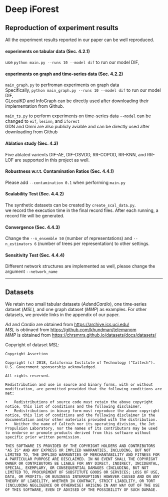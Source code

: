 # Deep iForest


## Reproduction of experiment results
All the experiment results reported in our paper can be well reproduced. 

#### experiments on tabular data (Sec. 4.2.1)
use `python main.py --runs 10 --model dif` to run our model DIF,  

#### experiments on graph and time-series data (Sec. 4.2.2)
`main_graph.py` to perfroman experiments on graph data  
Specifically, `python main_graph.py --runs 10 --model dif` to run our model DIF,  
GLocalKD and InfoGraph can be directly used after downloading their implementation from Github. 

`main_ts.py` to perform experiments on time-series data
`--model` can be changed to `eif`, `lesinn`, and `iforest`  
GDN and Omni are also publicly aviable and can be directly used after downloading from Github

  
#### Ablation study (Sec. 4.3)
Five ablated varients DIF-AE, DIF-DSVDD, RR-COPOD, RR-KNN, and RR-LOF are supported in this project as well. 


#### Robustness w.r.t. Contamination Ratios (Sec. 4.4.1)
Please add `--contamination 0.1` when performing `main.py`

#### Scalability Test (Sec. 4.4.2)
The synthetic datasets can be created by `create_scal_data.py`.  
we record the execution time in the final record files. After each running, a record file will be generated. 

#### Convergence (Sec. 4.4.3)
Change the `--n_ensemble 50` (number of representations) and `--n_estimators 6` (number of trees per representation) to other settings.  


#### Sensitivity Test (Sec. 4.4.4)
Different network structures are implemented as well, please change the argument `--network_name`


---
## Datasets

We retain two small tabular datasets (*Ad*and*Cardio*), one time-series dataset (*MSL*), and one graph dataset (*MMP*) as examples.
For other datasets, we provide links in the appendix of our paper.

*Ad* and *Cardio* are obtained from https://archive.ics.uci.edu/  
*MSL* is obtinaed from https://github.com/khundman/telemanom  
*MMP* is obtained from https://chrsmrrs.github.io/datasets/docs/datasets/


  
  
Copyright of dataset *MSL*:
```
Copyright Assertion

Copyright (c) 2018, California Institute of Technology ("Caltech").  U.S. Government sponsorship acknowledged.

All rights reserved.

Redistribution and use in source and binary forms, with or without modification, are permitted provided that the following conditions are met:

•	Redistributions of source code must retain the above copyright notice, this list of conditions and the following disclaimer.
•	Redistributions in binary form must reproduce the above copyright notice, this list of conditions and the following disclaimer in the documentation and/or other materials provided with the distribution.
•	Neither the name of Caltech nor its operating division, the Jet Propulsion Laboratory, nor the names of its contributors may be used to endorse or promote products derived from this software without specific prior written permission.

THIS SOFTWARE IS PROVIDED BY THE COPYRIGHT HOLDERS AND CONTRIBUTORS "AS IS" AND ANY EXPRESS OR IMPLIED WARRANTIES, INCLUDING, BUT NOT LIMITED TO, THE IMPLIED WARRANTIES OF MERCHANTABILITY AND FITNESS FOR A PARTICULAR PURPOSE ARE DISCLAIMED. IN NO EVENT SHALL THE COPYRIGHT OWNER OR CONTRIBUTORS BE LIABLE FOR ANY DIRECT, INDIRECT, INCIDENTAL, SPECIAL, EXEMPLARY, OR CONSEQUENTIAL DAMAGES (INCLUDING, BUT NOT LIMITED TO, PROCUREMENT OF SUBSTITUTE GOODS OR SERVICES; LOSS OF USE, DATA, OR PROFITS; OR BUSINESS INTERRUPTION) HOWEVER CAUSED AND ON ANY THEORY OF LIABILITY, WHETHER IN CONTRACT, STRICT LIABILITY, OR TORT (INCLUDING NEGLIGENCE OR OTHERWISE) ARISING IN ANY WAY OUT OF THE USE OF THIS SOFTWARE, EVEN IF ADVISED OF THE POSSIBILITY OF SUCH DAMAGE.
```
